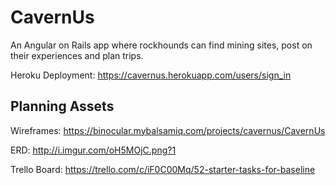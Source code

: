 # CavernUs

An Angular on Rails app where rockhounds can find mining sites, post on their experiences and plan trips.

Heroku Deployment: https://cavernus.herokuapp.com/users/sign_in

## Planning Assets

Wireframes: https://binocular.mybalsamiq.com/projects/cavernus/CavernUs
  
ERD: http://i.imgur.com/oH5MOjC.png?1
  
Trello Board: https://trello.com/c/iF0C00Mq/52-starter-tasks-for-baseline


